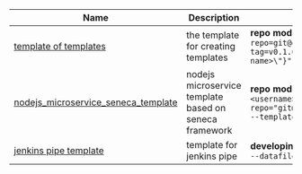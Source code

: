 |Name|Description|Command|
|---|---|---|
|[template of templates](https://github.com/cao5zy/template_of_templates)|the template for creating templates|**repo mode:**`codegen --output=<path-to-output> --template-repo=git@github.com:cao5zy/template_of_templates.git --template-tag=v0.1.0 --jsonstr="{project_name:\"<your-template-project-name>\"}"`|
|[nodejs_microservice_seneca_template](https://github.com/cao5zy/nodejs_microservice_seneca_template) | nodejs microservice template based on seneca framework | **repo mode:** `codegen <url> --output=<output-path> --username=<username> --password=<password> --project=<project> --template-repo="git@github.com:cao5zy/nodejs_microservice_seneca_template.git" --template-tag=v0.0.2`|
|[jenkins pipe template](https://github.dxc.com/zcao2/jenkins_pipe_template) | template for jenkins pipe | **developing mode:** `codegen --output=<output-path> --template-path=./ --datafile=sample_data.json`| 
